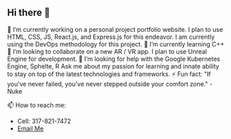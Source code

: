 ## Hi there 👋

🔭 I’m currently working on a personal project portfolio website. 
I plan to use HTML, CSS, JS, React.js, and Express.js for this endeavor.
I am currently using the DevOps methodology for this project.
🌱 I’m currently learning C++
👯 I’m looking to collaborate on a new AR / VR app.
I plan to use Unreal Engine for development.
🤔 I’m looking for help with the Google Kubernetes Engine, Sphelte, R
Ask me about my passion for learning and innate ability to stay on top of the latest technologies and frameworks.
⚡ Fun fact: "If you've never failed, you've never stepped outside your comfort zone." - Nuke

📫 How to reach me: 
- Cell: 317-821-7472
- [Email Me](mailto:gitnuke.dev@gmail.com)

